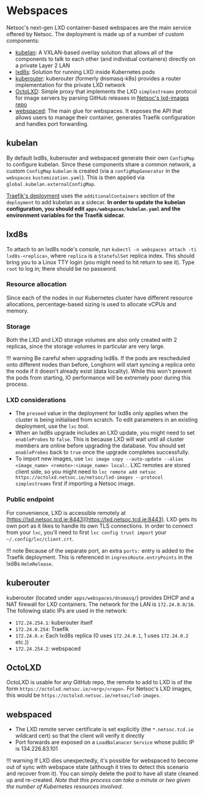 # Webspaces

Netsoc's next-gen LXD container-based webspaces are the main service offered by Netsoc. The deployment is made up of a
number of custom components:

- [kubelan](https://github.com/devplayer0/kubelan): A VXLAN-based overlay solution that allows all of the components to
  talk to each other (and individual containers) directly on a private Layer 2 LAN
- [lxd8s](https://github.com/devplayer0/lxd8s): Solution for running LXD inside Kubernetes pods
- [kuberouter](https://github.com/devplayer0/kuberouter): kuberouter (formerly dnsmasq-k8s) provides a router
  implementation for the private LXD network
- [OctoLXD](https://github.com/devplayer0/OctoLXD): Simple proxy that implements the LXD `simplestreams` protocol for
  image servers by parsing GitHub releases in [Netsoc's lxd-images repo](https://github.com/netsoc/lxd-images)
- [webspaced](../../../../webspaced/): The main glue for webspaces. It exposes the API that allows users to manage
  their container, generates Traefik configuration and handles port forwarding.

## kubelan

By default lxd8s, kuberouter and webspaced generate their own `ConfigMap` to configure kubelan. Since these components
share a common network, a custom `ConfigMap` `kubelan` is created (via a `configMapGenerator` in the `webspaces`
`kustomization.yaml`). This is then applied via `global.kubelan.externalConfigMap`.

[Traefik's deployment](../../infrastructure/traefik/) uses the `additionalContainers` section of the `deployment` to
add kubelan as a sidecar. **In order to update the kubelan configuration, you should edit `apps/webspaces/kubelan.yaml`
and the environment variables for the Traefik sidecar.**

## lxd8s

To attach to an lxd8s node's console, run `kubectl -n webspaces attach -ti lxd8s-<replica>`, where `replica` is a
`StatefulSet` replica index. This should bring you to a Linux TTY login (you might need to hit return to see it). Type
`root` to log in; there should be no password.

### Resource allocation

Since each of the nodes in our Kubernetes cluster have different resource allocations, percentage-based sizing is used
to allocate vCPUs and memory.

### Storage

Both the LXD and LXD storage volumes are also only created with 2 replicas, since the storage volumes in particular
are very large.

!!! warning
    Be careful when upgrading lxd8s. If the pods are rescheduled onto different nodes than before, Longhorn will start
    syncing a replica onto the node if it doesn't already exist (data locality). While this won't prevent the pods from
    starting, IO performance will be extremely poor during this process.

### LXD considerations

- The `preseed` value in the deployment for lxd8s only applies when the cluster is being initialised from scratch. To
  edit parameters in an existing deployment, use the `lxc` tool.
- When an lxd8s upgrade includes an LXD update, you might need to set `enableProbes` to `false`. This is because LXD
  will wait until all cluster members are online before upgrading the database. You should set `enableProbes` back to
  `true` once the upgrade completes successfully.
- To import new images, use `lxc image copy --auto-update --alias <image_name> <remote>:<image_name> local:`. LXC
  remotes are stored client side, so you might need to
  `lxc remote add netsoc https://octolxd.netsoc.ie/netsoc/lxd-images --protocol simplestreams` first if importing a
  Netsoc image.

### Public endpoint

For convenience, LXD is accessible remotely at [https://lxd.netsoc.tcd.ie:8443](https://lxd.netsoc.tcd.ie:8443). LXD
gets its own port as it likes to handle its own TLS connections. In order to connect from your `lxc`, you'll need to
first `lxc config trust import` your `~/.config/lxc/client.crt`.

!!! note
    Because of the separate port, an extra `ports:` entry is added to the Traefik deployment. This is referenced in
    `ingressRoute.entryPoints` in the lxd8s `HelmRelease`.

## kuberouter

kuberouter (located under `apps/webspaces/dnsmasq/`) provides DHCP and a NAT firewall for LXD containers. The network
for the LAN is `172.24.0.0/16`. The following static IPs are used in the network:

- `172.24.254.1`: kuberouter itself
- `172.24.0.254`: Traefik
- `172.24.0.x`: Each lxd8s replica (0 uses `172.24.0.1`, 1 uses `172.24.0.2` etc.))
- `172.24.254.2`: webspaced

## OctoLXD

OctoLXD is usable for any GitHub repo, the remote to add to LXD is of the form `https://octolxd.netsoc.ie/<org>/<repo>`.
For Netsoc's LXD images, this would be `https://octolxd.netsoc.ie/netsoc/lxd-images`.

## webspaced

- The LXD remote server certificate is set explicitly (the `*.netsoc.tcd.ie` wildcard cert) so that the client will
  verify it directly
- Port forwards are exposed on a `LoadBalanacer` `Service` whose public IP is 134.226.83.101

!!! warning
    If LXD dies unexpectedly, it's possible for webspaced to become out of sync with webspace state (although it tries
    to detect this scenario and recover from it). You can simply delete the pod to have all state cleaned up and
    re-created. _Note that this process can take a minute or two given the number of Kubernetes resources involved._
